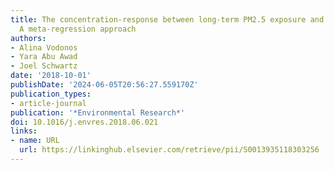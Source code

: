 ```yaml
---
title: The concentration-response between long-term PM2.5 exposure and mortality;
  A meta-regression approach
authors:
- Alina Vodonos
- Yara Abu Awad
- Joel Schwartz
date: '2018-10-01'
publishDate: '2024-06-05T20:56:27.559170Z'
publication_types:
- article-journal
publication: '*Environmental Research*'
doi: 10.1016/j.envres.2018.06.021
links:
- name: URL
  url: https://linkinghub.elsevier.com/retrieve/pii/S0013935118303256
---
```

